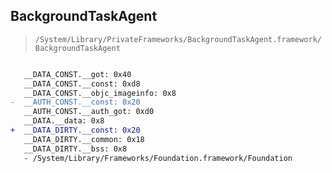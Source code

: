 ## BackgroundTaskAgent

> `/System/Library/PrivateFrameworks/BackgroundTaskAgent.framework/BackgroundTaskAgent`

```diff

   __DATA_CONST.__got: 0x40
   __DATA_CONST.__const: 0xd8
   __DATA_CONST.__objc_imageinfo: 0x8
-  __AUTH_CONST.__const: 0x20
   __AUTH_CONST.__auth_got: 0xd0
   __DATA.__data: 0x8
+  __DATA_DIRTY.__const: 0x20
   __DATA_DIRTY.__common: 0x18
   __DATA_DIRTY.__bss: 0x8
   - /System/Library/Frameworks/Foundation.framework/Foundation

```
